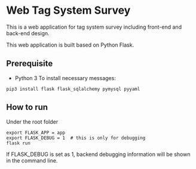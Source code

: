# Web Tag System Survey

This is a web application for tag system survey including front-end and 
back-end design.

This web application is built based on Python Flask.

## Prerequisite
- Python 3
To install necessary messages:
```commandline
pip3 install flask flask_sqlalchemy pymysql pyyaml 
```

## How to run
Under the root folder
```commandline
export FLASK_APP = app
export FLASK_DEBUG = 1  # this is only for debugging
flask run
```
If FLASK_DEBUG is set as 1, backend debugging information will be shown
in the command line.